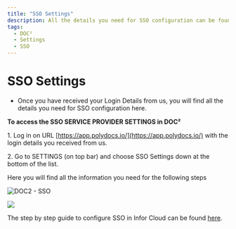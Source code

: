```yaml
---
title: "SSO Settings"
description: All the details you need for SSO configuration can be found in SSO Service Provider Settings of DOC². From needed Entity ID, SSO URL to the Certificate.
tags:
  - DOC²
  - Settings
  - SSO
---
```

# SSO Settings


- Once you have received your Login Details from us, you will find all the details you need for SSO configuration here.

**To access the SSO SERVICE PROVIDER SETTINGS in DOC²**

1\. Log in on URL [https://app.polydocs.io/](https://app.polydocs.io/) with the login details you received from us.

2\. Go to SETTINGS (on top bar) and choose SSO Settings down at the bottom of the list.

Here you will find all the information you need for the following steps

![DOC2 - SSO](/_images/doc2/DOC2_SSO-Service-Provider-Settings_EN-1024x508.png)

![](/_images/doc2/DOC2_Identity-Service-Provider-Settings_EN-1024x319.png)

The step by step guide to configure SSO in Infor Cloud can be found [here](/doc2/configuring-sso-in-cloud/#infor).
